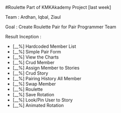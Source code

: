 #Roulette
Part of KMKAkademy Project [last week]

Team : Ardhan, Iqbal, Ziaul

Goal : Create Roulette Pair for Pair Programmer Team

Result Inception :
- [__%] Hardcoded Member List
- [__%] Simple Pair Form
- [__%] View the Charts
- [__%] Crud Member
- [__%] Assign Member to Stories
- [__%] Crud Story
- [__%] Pairing History All Member
- [__%] Swap Member
- [__%] Roulette
- [__%] Save Rotation
- [__%] Look/Pin User to Story
- [__%] Animated Rotation






